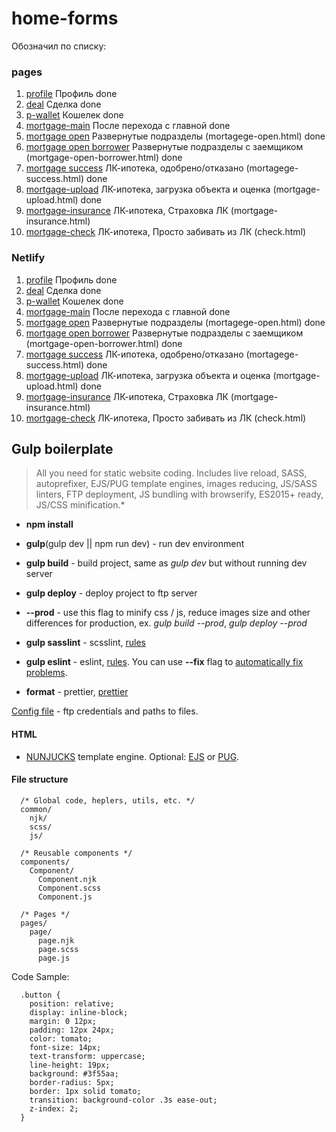 # home-forms
Обозначил по списку:
### pages
1. [profile](http://localhost:3000/profile.html) Профиль done
2. [deal](http://localhost:3000/deal.html) Сделка done
3. [p-wallet](http://localhost:3000/p-wallet.html) Кошелек done
4. [mortgage-main](http://localhost:3000/index.html)  После перехода с главной done
5. [mortgage open](http://localhost:3000/mortgage-open.html) Развернутые подразделы (mortagege-open.html) done
6. [mortgage open borrower](http://localhost:3000/mortgage-open-borrower.html) Развернутые подразделы с заемщиком (mortgage-open-borrower.html) done 
7. [mortgage success](http://localhost:3000/mortgage-success.html) ЛК-ипотека, одобрено/отказано (mortagege-success.html) done
8. [mortgage-upload](http://localhost:3000/mortgage-upload.html) ЛК-ипотека, загрузка объекта и оценка (mortgage-upload.html) done
9. [mortgage-insurance](http://localhost:3000/mortgage-insurance.html) ЛК-ипотека, Страховка ЛК (mortgage-insurance.html)
10. [mortgage-check](http://localhost:3000/mortgage-check.html) ЛК-ипотека, Просто забивать из ЛК (check.html)


### Netlify
1. [profile](https://home-forms.netlify.app/profile.html) Профиль done
2. [deal](https://home-forms.netlify.app/deal.html) Сделка done
3. [p-wallet](https://home-forms.netlify.app/p-wallet.html) Кошелек done
4. [mortgage-main](https://home-forms.netlify.app/index.html)  После перехода с главной done
5. [mortgage open](https://home-forms.netlify.app/mortgage-open.html) Развернутые подразделы (mortagege-open.html) done
6. [mortgage open borrower](https://home-forms.netlify.app/mortgage-open-borrower.html) Развернутые подразделы с заемщиком (mortgage-open-borrower.html) done 
7. [mortgage success](https://home-forms.netlify.app/mortgage-success.html) ЛК-ипотека, одобрено/отказано (mortagege-success.html) done
8. [mortgage-upload](https://home-forms.netlify.app/mortgage-upload.html) ЛК-ипотека, загрузка объекта и оценка (mortgage-upload.html) done
9. [mortgage-insurance](https://home-forms.netlify.app/mortgage-insurance.html) ЛК-ипотека, Страховка ЛК (mortgage-insurance.html)
10. [mortgage-check](https://home-forms.netlify.app/mortgage-check.html) ЛК-ипотека, Просто забивать из ЛК (check.html)

## Gulp boilerplate
> All you need for static website coding. Includes live reload, SASS,  autoprefixer, EJS/PUG template engines, images reducing, JS/SASS linters, FTP deployment, JS bundling with browserify, ES2015+ ready, JS/CSS minification.*

* __npm install__
* __gulp__(gulp dev || npm run dev) - run dev environment
* __gulp build__ - build project, same as _gulp dev_ but without running dev server
* __gulp deploy__ - deploy project to ftp server
* __--prod__ - use this flag to minify css / js, reduce images size and other differences for production, ex. _gulp build --prod_, _gulp deploy --prod_
* __gulp sasslint__ - scsslint, [rules](.scss-lint.yml)
* __gulp eslint__ - eslint, [rules](.eslintrc). You can use __--fix__ flag to [automatically fix problems](https://eslint.org/docs/rules/).

* __format__ - prettier, [prettier](https://prettier.io/docs/en/install.html)

[Config file](gulpfile.babel.js/config/index.js) - ftp credentials and paths to files.

#### HTML
* [NUNJUCKS](https://mozilla.github.io/nunjucks/templating.html) template engine. Optional: [EJS](https://ejs.co/#docs) or [PUG](https://pugjs.org/api/getting-started.html).


#### File structure
```
  /* Global code, heplers, utils, etc. */
  common/
    njk/
    scss/
    js/

  /* Reusable components */
  components/
    Component/
      Component.njk
      Component.scss
      Component.js

  /* Pages */
  pages/
    page/
      page.njk
      page.scss
      page.js
```

Code Sample:
```
  .button {
    position: relative;
    display: inline-block;
    margin: 0 12px;
    padding: 12px 24px;
    color: tomato;
    font-size: 14px;
    text-transform: uppercase;
    line-height: 19px;
    background: #3f55aa;
    border-radius: 5px;
    border: 1px solid tomato;
    transition: background-color .3s ease-out;
    z-index: 2;
  }
```
